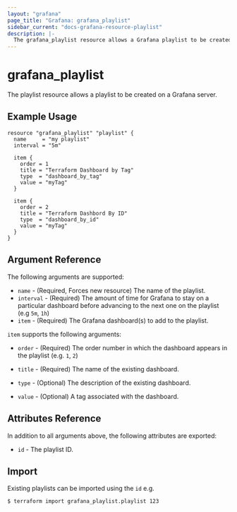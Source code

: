 ```yaml
---
layout: "grafana"
page_title: "Grafana: grafana_playlist"
sidebar_current: "docs-grafana-resource-playlist"
description: |-
  The grafana_playlist resource allows a Grafana playlist to be created.
---
```


# grafana\_playlist

The playlist resource allows a playlist to be created on a Grafana server.

## Example Usage

```hcl
resource "grafana_playlist" "playlist" {
  name     = "my playlist"
  interval = "5m"

  item {
    order = 1
    title = "Terraform Dashboard by Tag"
    type  = "dashboard_by_tag"
    value = "myTag"
  }

  item {
    order = 2
    title = "Terraform Dashbord By ID"
    type  = "dashboard_by_id"
    value = "myTag"
  }
}
```

## Argument Reference

The following arguments are supported:

* `name` - (Required, Forces new resource) The name of the playlist.
* `interval` - (Required) The amount of time for Grafana to stay on a particular dashboard before advancing to the next one on the playlist (e.g `5m`, `1h`)
* `item` - (Required) The Grafana dashboard(s) to add to the playlist.

`item` supports the following arguments:

* `order` - (Required) The order number in which the dashboard appears in the playlist (e.g. `1`, `2`)

* `title` - (Required) The name of the existing dashboard.

* `type` - (Optional) The description of the existing dashboard.

* `value` - (Optional) A tag associated with the dashboard.

## Attributes Reference

In addition to all arguments above, the following attributes are exported:

* `id` - The playlist ID.

## Import

Existing playlists can be imported using the `id` e.g.

```
$ terraform import grafana_playlist.playlist 123
```
